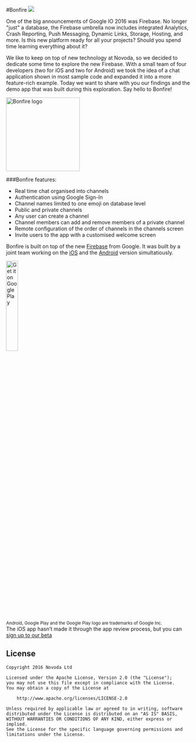 #Bonfire [![](https://raw.githubusercontent.com/novoda/novoda/master/assets/btn_apache_lisence.png)](LICENSE.txt)

One of the big announcements of Google IO 2016 was Firebase. No longer "just" a database, the Firebase umbrella now includes integrated Analytics, Crash Reporting, Push Messaging, Dynamic Links, Storage, Hosting, and more. Is this new platform ready for all your projects? Should you spend time learning everything about it?

We like to keep on top of new technology at Novoda, so we decided to dedicate some time to explore the new Firebase. With a small team of four developers (two for iOS and two for Android) we took the idea of a chat application shown in most sample code and expanded it into a more feature-rich example. Today we want to share with you our findings and the demo app that was built during this exploration. Say hello to Bonfire!

<img src="/android/app/src/main/ic_launcher-web.png" alt="Bonfire logo" width="200">

###Bonfire features:
  * Real time chat organised into channels
  * Authentication using Google Sign-In
  * Channel names limited to one emoji on database level
  * Public and private channels
  * Any user can create a channel
  * Channel members can add and remove members of a private channel
  * Remote configuration of the order of channels in the channels screen
  * Invite users to the app with a customised welcome screen

Bonfire is built on top of the new [Firebase][1] from Google.
It was built by a joint team working on the [iOS][2] and the [Android][3] version simultatiously.

<a href="https://play.google.com/store/apps/details?id=com.novoda.bonfire&amp;utm_source=global_co&amp;utm_medium=prtnr&amp;utm_content=Mar2515&amp;utm_campaign=PartBadge&amp;pcampaignid=MKT-Other-global-all-co-prtnr-py-PartBadge-Mar2515-1" style="border: 0 none;"><img width="25%" height="25%" style="vertical-align:middle;text-decoration: none;" alt="Get it on Google Play" src="https://play.google.com/intl/en_us/badges/images/generic/en_badge_web_generic.png"></a>
<br/>
<sub>Android, Google Play and the Google Play logo are trademarks of Google Inc.</sub>
<br/>
The iOS app hasn’t made it through the app review process, but you can [sign up to our beta][4]

## License

    Copyright 2016 Novoda Ltd

    Licensed under the Apache License, Version 2.0 (the "License");
    you may not use this file except in compliance with the License.
    You may obtain a copy of the License at

        http://www.apache.org/licenses/LICENSE-2.0

    Unless required by applicable law or agreed to in writing, software
    distributed under the License is distributed on an "AS IS" BASIS,
    WITHOUT WARRANTIES OR CONDITIONS OF ANY KIND, either express or implied.
    See the License for the specific language governing permissions and
    limitations under the License.

[1]: https://firebase.google.com/
[2]: /ios
[3]: /android
[4]: https://docs.google.com/forms/d/1UGU1w4QohXgyFKFN1panr_2r1R5FxVEPGfJ-uNtEoPE/viewform
